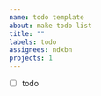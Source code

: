 ```yaml
---
name: todo template
about: make todo list
title: ""
labels: todo
assignees: ndxbn
projects: 1
---
```


- [ ] todo
